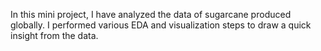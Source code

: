 In this mini project, I have analyzed the data of sugarcane produced globally. I performed various EDA and visualization steps to draw a quick insight from the data.
